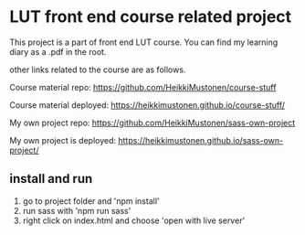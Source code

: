 # LUT front end course related project

This project is a part of front end LUT course.
You can find my learning diary as a .pdf in the root.

other links related to the course are as follows.

Course material repo: https://github.com/HeikkiMustonen/course-stuff

Course material deployed: https://heikkimustonen.github.io/course-stuff/

My own project repo: https://github.com/HeikkiMustonen/sass-own-project

My own project is deployed: https://heikkimustonen.github.io/sass-own-project/

## install and run

1. go to project folder and 'npm install'
2. run sass with 'npm run sass'
3. right click on index.html and choose 'open with live server'
